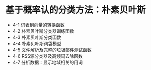 # 基于概率认的分类方法：朴素贝叶斯

* 4-1 词表到向量的转换函数
* 4-2 朴素贝叶斯分类器训练函数
* 4-3 朴素贝叶斯分类函数
* 4-4 朴素贝叶斯词袋模型
* 4-5 文件解析及完整的垃圾邮件测试函数
* 4-6 RSS源分类器及高频词去除函数
* 4-7 分析数据：显示地域相关的用词



